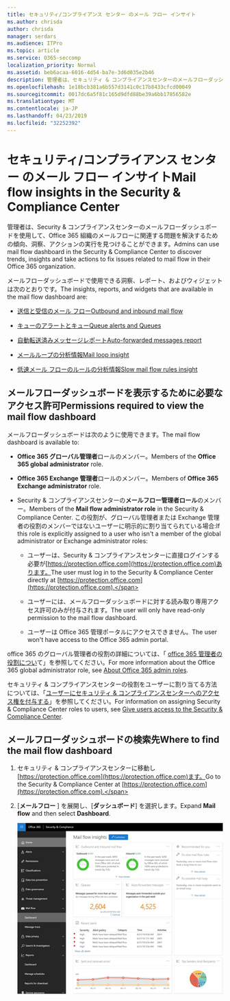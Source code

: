 ```yaml
---
title: セキュリティ/コンプライアンス センター のメール フロー インサイト
ms.author: chrisda
author: chrisda
manager: serdars
ms.audience: ITPro
ms.topic: article
ms.service: O365-seccomp
localization_priority: Normal
ms.assetid: beb6acaa-6016-4d54-ba7e-3d6d035e2b46
description: 管理者は、セキュリティ & コンプライアンスセンターのメールフローダッシュボードについて学習できます。
ms.openlocfilehash: 1e18bcb381a6b557d3141c0c17b8433cfcd00049
ms.sourcegitcommit: 0017dc6a5f81c165d9dfd88be39a6bb17856582e
ms.translationtype: MT
ms.contentlocale: ja-JP
ms.lasthandoff: 04/23/2019
ms.locfileid: "32252392"
---
```

# <a name="mail-flow-insights-in-the-security--compliance-center"></a><span data-ttu-id="3bc14-103">セキュリティ/コンプライアンス センター のメール フロー インサイト</span><span class="sxs-lookup"><span data-stu-id="3bc14-103">Mail flow insights in the Security & Compliance Center</span></span>

<span data-ttu-id="3bc14-104">管理者は、Security & コンプライアンスセンターのメールフローダッシュボードを使用して、Office 365 組織のメールフローに関連する問題を解決するための傾向、洞察、アクションの実行を見つけることができます。</span><span class="sxs-lookup"><span data-stu-id="3bc14-104">Admins can use mail flow dashboard in the Security & Compliance Center to discover trends, insights and take actions to fix issues related to mail flow in their Office 365 organization.</span></span>

<span data-ttu-id="3bc14-105">メールフローダッシュボードで使用できる洞察、レポート、およびウィジェットは次のとおりです。</span><span class="sxs-lookup"><span data-stu-id="3bc14-105">The insights, reports, and widgets that are available in the mail flow dashboard are:</span></span>

- [<span data-ttu-id="3bc14-106">送信と受信のメール フロー</span><span class="sxs-lookup"><span data-stu-id="3bc14-106">Outbound and inbound mail flow</span></span>](mfi-outbound-and-inbound-mail-flow.md)

- [<span data-ttu-id="3bc14-107">キューのアラートとキュー</span><span class="sxs-lookup"><span data-stu-id="3bc14-107">Queue alerts and Queues</span></span>](mfi-queue-alerts-and-queues.md)

- [<span data-ttu-id="3bc14-108">自動転送済みメッセージレポート</span><span class="sxs-lookup"><span data-stu-id="3bc14-108">Auto-forwarded messages report</span></span>](mfi-auto-forwarded-messages-report.md)

- [<span data-ttu-id="3bc14-109">メールループの分析情報</span><span class="sxs-lookup"><span data-stu-id="3bc14-109">Mail loop insight</span></span>](mfi-mail-loop-insight.md)

- [<span data-ttu-id="3bc14-110">低速メール フローのルールの分析情報</span><span class="sxs-lookup"><span data-stu-id="3bc14-110">Slow mail flow rules insight</span></span>](mfi-slow-mail-flow-rules-insight.md)

## <a name="permissions-required-to-view-the-mail-flow-dashboard"></a><span data-ttu-id="3bc14-111">メールフローダッシュボードを表示するために必要なアクセス許可</span><span class="sxs-lookup"><span data-stu-id="3bc14-111">Permissions required to view the mail flow dashboard</span></span>

<span data-ttu-id="3bc14-112">メールフローダッシュボードは次のように使用できます。</span><span class="sxs-lookup"><span data-stu-id="3bc14-112">The mail flow dashboard is available to:</span></span>

- <span data-ttu-id="3bc14-113">**Office 365 グローバル管理者**ロールのメンバー。</span><span class="sxs-lookup"><span data-stu-id="3bc14-113">Members of the **Office 365 global administrator** role.</span></span>

- <span data-ttu-id="3bc14-114">**Office 365 Exchange 管理者**ロールのメンバー。</span><span class="sxs-lookup"><span data-stu-id="3bc14-114">Members of **Office 365 Exchange administrator** role.</span></span>

- <span data-ttu-id="3bc14-115">Security & コンプライアンスセンターの**メールフロー管理者ロール**のメンバー。</span><span class="sxs-lookup"><span data-stu-id="3bc14-115">Members of the **Mail flow administrator role** in the Security & Compliance Center.</span></span> <span data-ttu-id="3bc14-116">この役割が、グローバル管理者または Exchange 管理者の役割のメンバーではないユーザーに明示的に割り当てられている場合:</span><span class="sxs-lookup"><span data-stu-id="3bc14-116">If this role is explicitly assigned to a user who isn't a member of the global administrator or Exchange administrator roles:</span></span>

  - <span data-ttu-id="3bc14-117">ユーザーは、Security & コンプライアンスセンターに直接ログインする必要が[https://protection.office.com](https://protection.office.com)あります。</span><span class="sxs-lookup"><span data-stu-id="3bc14-117">The user must log in to the Security & Compliance Center directly at [https://protection.office.com](https://protection.office.com).</span></span>

  - <span data-ttu-id="3bc14-118">ユーザーには、メールフローダッシュボードに対する読み取り専用アクセス許可のみが付与されます。</span><span class="sxs-lookup"><span data-stu-id="3bc14-118">The user will only have read-only permission to the mail flow dashboard.</span></span>

  - <span data-ttu-id="3bc14-119">ユーザーは Office 365 管理ポータルにアクセスできません。</span><span class="sxs-lookup"><span data-stu-id="3bc14-119">The user won't have access to the Office 365 admin portal.</span></span>

<span data-ttu-id="3bc14-120">office 365 のグローバル管理者の役割の詳細については、「 [office 365 管理者の役割につい](https://support.office.com/article/da585eea-f576-4f55-a1e0-87090b6aaa9d)て」を参照してください。</span><span class="sxs-lookup"><span data-stu-id="3bc14-120">For more information about the Office 365 global administrator role, see [About Office 365 admin roles](https://support.office.com/article/da585eea-f576-4f55-a1e0-87090b6aaa9d).</span></span>

<span data-ttu-id="3bc14-121">セキュリティ & コンプライアンスセンターの役割をユーザーに割り当てる方法については、「[ユーザーにセキュリティ & コンプライアンスセンターへのアクセス権を付与する](https://support.office.com/article/2cfce2c8-20c5-47f9-afc4-24b059c1bd76)」を参照してください。</span><span class="sxs-lookup"><span data-stu-id="3bc14-121">For information on assigning Security & Compliance Center roles to users, see [Give users access to the Security & Compliance Center](https://support.office.com/article/2cfce2c8-20c5-47f9-afc4-24b059c1bd76).</span></span>

## <a name="where-to-find-the-mail-flow-dashboard"></a><span data-ttu-id="3bc14-122">メールフローダッシュボードの検索先</span><span class="sxs-lookup"><span data-stu-id="3bc14-122">Where to find the mail flow dashboard</span></span>

1. <span data-ttu-id="3bc14-123">セキュリティ & コンプライアンスセンターに移動し[https://protection.office.com](https://protection.office.com)ます。</span><span class="sxs-lookup"><span data-stu-id="3bc14-123">Go to the Security & Compliance Center at [https://protection.office.com](https://protection.office.com).</span></span>

2. <span data-ttu-id="3bc14-124">[**メールフロー** ] を展開し、[**ダッシュボード**] を選択します。</span><span class="sxs-lookup"><span data-stu-id="3bc14-124">Expand **Mail flow** and then select **Dashboard**.</span></span>

   ![Office 365 Security & コンプライアンスセンターのメールフローダッシュボード](media/f32f5c0a-ea32-4e47-a477-d070405d4ae8.png)
